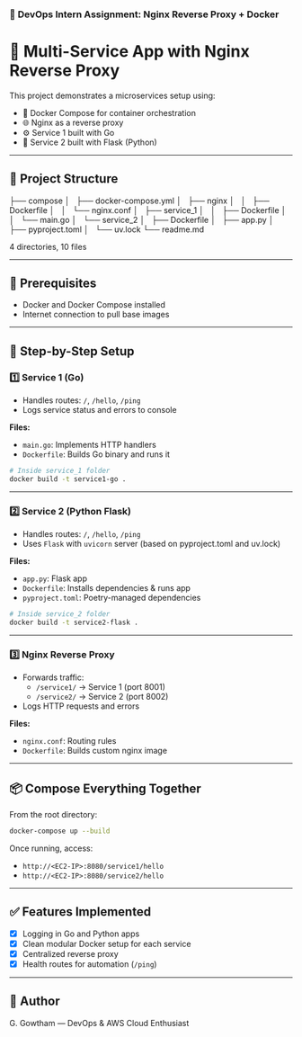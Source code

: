 ### 🧪 **DevOps Intern Assignment: Nginx Reverse Proxy + Docker**

# 🚀 Multi-Service App with Nginx Reverse Proxy

This project demonstrates a microservices setup using:

- 🐳 Docker Compose for container orchestration  
- 🌐 Nginx as a reverse proxy  
- ⚙️ Service 1 built with Go  
- 🐍 Service 2 built with Flask (Python)  

---

## 📁 Project Structure

├── compose
│   ├── docker-compose.yml
│   ├── nginx
│   │   ├── Dockerfile
│   │   └── nginx.conf
│   ├── service_1
│   │   ├── Dockerfile
│   │   └── main.go
│   └── service_2
│       ├── Dockerfile
│       ├── app.py
│       ├── pyproject.toml
│       └── uv.lock
└── readme.md















4 directories, 10 files

---

## 🔧 Prerequisites

- Docker and Docker Compose installed
- Internet connection to pull base images

---

## 🔄 Step-by-Step Setup

### 1️⃣ Service 1 (Go)

- Handles routes: `/`, `/hello`, `/ping`
- Logs service status and errors to console

**Files:**
- `main.go`: Implements HTTP handlers
- `Dockerfile`: Builds Go binary and runs it

```bash
# Inside service_1 folder
docker build -t service1-go .
```

---

### 2️⃣ Service 2 (Python Flask)

- Handles routes: `/`, `/hello`, `/ping`
- Uses `Flask` with `uvicorn` server (based on pyproject.toml and uv.lock)

**Files:**
- `app.py`: Flask app
- `Dockerfile`: Installs dependencies & runs app
- `pyproject.toml`: Poetry-managed dependencies

```bash
# Inside service_2 folder
docker build -t service2-flask .
```

---

### 3️⃣ Nginx Reverse Proxy

- Forwards traffic:
  - `/service1/` → Service 1 (port 8001)
  - `/service2/` → Service 2 (port 8002)
- Logs HTTP requests and errors

**Files:**
- `nginx.conf`: Routing rules
- `Dockerfile`: Builds custom nginx image

---

## 📦 Compose Everything Together

From the root directory:

```bash
docker-compose up --build
```

Once running, access:

- `http://<EC2-IP>:8080/service1/hello`
- `http://<EC2-IP>:8080/service2/hello`

---

## ✅ Features Implemented

- [x] Logging in Go and Python apps
- [x] Clean modular Docker setup for each service
- [x] Centralized reverse proxy
- [x] Health routes for automation (`/ping`)

---

## 📄 Author

G. Gowtham — DevOps & AWS Cloud Enthusiast  



